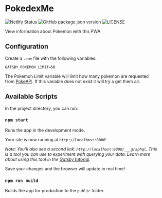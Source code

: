 # PokedexMe

[![Netlify Status](https://api.netlify.com/api/v1/badges/cfc72934-dc51-48e1-8e71-9d1ee57706a0/deploy-status)](https://app.netlify.com/sites/pokedex-me/deploys)
![GitHub package.json version](https://img.shields.io/github/package-json/v/afspeirs/pokedex-me)
[![LICENSE](https://img.shields.io/github/license/afspeirs/pokedex-me)](LICENSE)

View information about Pokemon with this PWA

## Configuration

Create a `.env` file with the following variables:

```plaintext
GATSBY_POKEMON_LIMIT=50
```

The Pokemon Limit variable will limit how many pokemon are requested from [PokeAPI](https://pokeapi.co/). If this variable does not exist it will try a get them all.

## Available Scripts

In the project directory, you can run:

### `npm start`

Runs the app in the development mode.

Your site is now running at `http://localhost:8000`!

_Note: You'll also see a second link: _`http://localhost:8000/___graphql`_. This is a tool you can use to experiment with querying your data. Learn more about using this tool in the [Gatsby tutorial](https://www.gatsbyjs.org/tutorial/part-five/#introducing-graphiql)._

Save your changes and the browser will update in real time!

### `npm run build`

Builds the app for production to the `public` folder.

